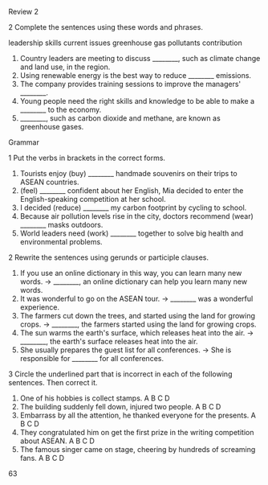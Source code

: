 Review 2

2 Complete the sentences using these words and phrases.

leadership skills    current issues    greenhouse gas
pollutants    contribution

1. Country leaders are meeting to discuss ________, such as climate change and land use, in the region.
2. Using renewable energy is the best way to reduce ________ emissions.
3. The company provides training sessions to improve the managers' ________.
4. Young people need the right skills and knowledge to be able to make a ________ to the economy.
5. ________, such as carbon dioxide and methane, are known as greenhouse gases.

Grammar

1 Put the verbs in brackets in the correct forms.
1. Tourists enjoy (buy) ________ handmade souvenirs on their trips to ASEAN countries.
2. (feel) ________ confident about her English, Mia decided to enter the English-speaking competition at her school.
3. I decided (reduce) ________ my carbon footprint by cycling to school.
4. Because air pollution levels rise in the city, doctors recommend (wear) ________ masks outdoors.
5. World leaders need (work) ________ together to solve big health and environmental problems.

2 Rewrite the sentences using gerunds or participle clauses.
1. If you use an online dictionary in this way, you can learn many new words.
   → ________, an online dictionary can help you learn many new words.
2. It was wonderful to go on the ASEAN tour.
   → ________ was a wonderful experience.
3. The farmers cut down the trees, and started using the land for growing crops.
   → ________, the farmers started using the land for growing crops.
4. The sun warms the earth's surface, which releases heat into the air.
   → ________, the earth's surface releases heat into the air.
5. She usually prepares the guest list for all conferences.
   → She is responsible for ________ for all conferences.

3 Circle the underlined part that is incorrect in each of the following sentences. Then correct it.
1. One of his hobbies is collect stamps.
   A         B        C       D
2. The building suddenly fell down, injured two people.
   A                B           C       D
3. Embarrass by all the attention, he thanked everyone for the presents.
   A               B                C                D
4. They congratulated him on get the first prize in the writing competition about ASEAN.
   A                    B                C                       D
5. The famous singer came on stage, cheering by hundreds of screaming fans.
   A                       B           C                 D

63